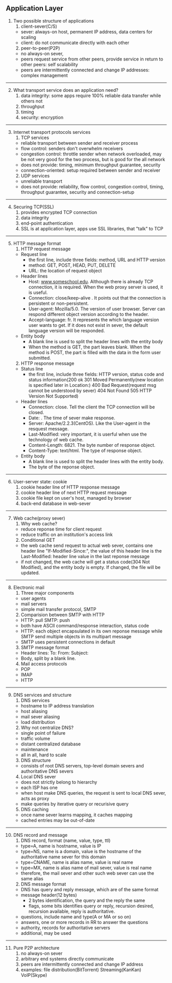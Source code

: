 ## Application Layer
1. Two possible structure of applications
    1. client-sever(C/S)
    - sever: always-on host, permanent IP address, data centers for scaling
    - client: do not communicate directly with each other
    2. peer-to-peer(P2P)
    - no always-on sever,
    - peers request service from other peers, provide service in return to other peers: self scalability
    - peers are intermittently connected and change IP addresses: complex management
***
2. What transport service does an application need?
    1. data integrity: some apps require 100% reliable data transfer while others not
    2. throughput
    3. timing
    4. security: encryption
***
3. Internet transport protocols services
    1. TCP services
    - reliable transport between sender and receiver process
    - flow control: senders don't overwhelm receivers
    - congestion control: throttle sender when network overloaded, may be not very good for the two process, but is good for the all network
    - does not provide: timing, minimum throughput guarantee, security
    - connection-oriented: setup required between sender and receiver
    2. UDP services
    - unreliable transport
    - does not provide: reliability, flow control, congestion control, timing, throughput guarantee, security and connection-setup
***
4. Securing TCP(SSL)
    1. provides encrypted TCP connection
    2. data integrity
    3. end-point authentication
    4. SSL is at application layer, apps use SSL libraries, that "talk" to TCP
***
5. HTTP message format
    1. HTTP request message
    - Request line
      - the first line, include three fields: method, URL and HTTP version 
      - method: GET, POST, HEAD, PUT, DELETE
      - URL: the location of request object
    - Header lines
      - Host: www.someschool.edu. Although there is already TCP connection, it is required. When the web proxy server is used, it is useful.
      - Connection: close/keep-alive . It points out that the connection is persistent or non-persistent.
      - User-agent: Mozilla/5.0. The version of user browser. Server can respond different object version according to the header.
      - Accept-language: fr. It represents the which language version user wants to get. If it does not exist in sever, the default language version will be responded.
    - Entity body
      - A blank line is used to split the header lines with the entity body
      - When the method is GET, the part leaves blank. When the method is POST, the part is filled with the data in the form user submitted.
    2. HTTP response message
    - Status line
      - the first line, include three fields: HTTP version, status code and status information(200 ok 301 Moved Permanently(new location is specified later in Location:) 400 Bad Request(request msg cannot be understood by sever) 404 Not Found 505 HTTP Version Not Supported)
    - Header lines
      - Connection: close. Tell the client the TCP connection will be closed.
      - Date: . The time of sever make response.
      - Server: Apache/2.2.3(CentOS). Like the User-agent in the resquest message.
      - Last-Modified: very important, it is userful when use the technology of web cache.
      - Content-Length: 6821. The byte number of response object.
      - Content-Type: text/html. The type of response object.
    - Entity body
      - A blank line is used to split the header lines with the entity body.
      - The byte of the reponse object.
***
6. User-server state: cookie
    1. cookie header line of HTTP response message
    2. cookie header line of next HTTP request message
    3. cookie file kept on user's host, managed by browser
    4. back-end database in web-sever
***
7. Web cache(proxy sever)
    1. Why web cache?
    - reduce reponse time for client request
    - reduce traffic on an institution's access link
    2. Conditional GET
    - the web cache send request to actual web sever, contains one header line "If-Modified-Since:", the value of this header line is the Last-Modified: header line value in the last reponse message
    - if not changed, the web cache will get a status code(304 Not Modified), and the entity body is empty. If changed, the file will be updated.
***
8. Electronic mail
    1. Three major components
    - user agents
    - mail servers
    - simple mail transfer protocol, SMTP
    2. Comparision between SMTP with HTTP
    - HTTP: pull SMTP: push
    - both have ASCII command/response interaction, status code
    - HTTP: each object encapsulated in its own reponse message while SMTP send multiple objects in its multipart message
    - SMTP uses persistent connections in default
    3. SMTP message format
    - Header lines: To: From: Subject: 
    - Body, split by a blank line.
    4. Mail access protocols
      - POP
      - IMAP
      - HTTP
***
9. DNS services and structure
    1. DNS services
    - hostname to IP address translation
    - host aliasing
    - mail sever aliasing
    - load distribution
    2. Why not centralize DNS?
    - single point of failure
    - traffic volume
    - distant centralized database
    - maintenance
    - all in all, hard to scale
    3. DNS structure
    - consists of root DNS servers, top-level domain severs and authoritative DNS severs
    4. Local DNS sever
    - does not strictly belong to hierarchy
    - each ISP has one
    - when host make DNS queries, the request is sent to local DNS sever, acts as proxy
    - make queries by iterative query or recurisive query
    5. DNS caching
    - once name sever learns mapping, it caches mapping
    - cached entries may be out-of-date
***
10. DNS record and message
    1. DNS record, format (name, value, type, ttl)
    - type=A, name is hostname, value is IP
    - type=NS, name is a domain, value is the hostname of the authoritative name sever for this domain
    - type=CNAME, name is alias name, value is real name
    - type=MX, name is alias name of mail sever, value is real name
    - therefore, the mail sever and other such web sever can use the same alias
    2. DNS message format
    - DNS has query and reply message, which are of the same format
    - message header(12 bytes)
      - 2 bytes identification, the query and the reply the same
      - flags, some bits identifies query or reply, recursion desired, recursion available, reply is authoritative.
    - questions, include name and type(A or MA or so on)
    - answers, one or more records in RR to answer the questions
    - authority, records for authoritative servers
    - additional, may be used
***
11. Pure P2P architecture
    1. no always-on sever
    2. arbitrary end systems directly communicate
    3. peers are intermittently connected and change IP address
    4. examples:  file distribution(BitTorrent) Streaming(KanKan) VoIP(Skype)